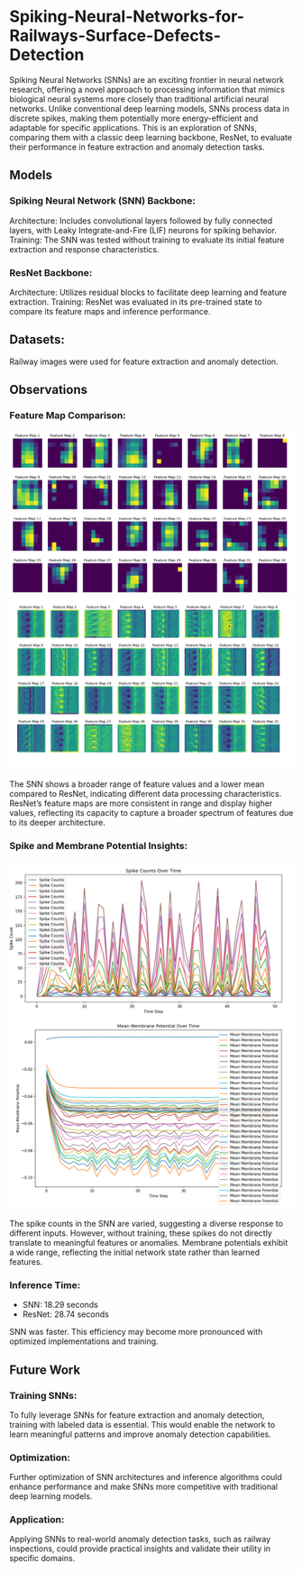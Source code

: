 # Spiking-Neural-Networks-for-Railways-Surface-Defects-Detection

Spiking Neural Networks (SNNs) are an exciting frontier in neural network research, offering a novel approach to processing information that mimics biological neural systems more closely than traditional artificial neural networks. Unlike conventional deep learning models, SNNs process data in discrete spikes, making them potentially more energy-efficient and adaptable for specific applications. This is an exploration of SNNs, comparing them with a classic deep learning backbone, ResNet, to evaluate their performance in feature extraction and anomaly detection tasks.

## Models
### Spiking Neural Network (SNN) Backbone:

Architecture: Includes convolutional layers followed by fully connected layers, with Leaky Integrate-and-Fire (LIF) neurons for spiking behavior.
Training: The SNN was tested without training to evaluate its initial feature extraction and response characteristics.
### ResNet Backbone:

Architecture: Utilizes residual blocks to facilitate deep learning and feature extraction.
Training: ResNet was evaluated in its pre-trained state to compare its feature maps and inference performance.

## Datasets:
Railway images were used for feature extraction and anomaly detection.

## Observations
### Feature Map Comparison:
![alt text](/Img/resnet_featuremaps.png)
![alt text](/Img/snn_featuremaps.png)

The SNN shows a broader range of feature values and a lower mean compared to ResNet, indicating different data processing characteristics.
ResNet’s feature maps are more consistent in range and display higher values, reflecting its capacity to capture a broader spectrum of features due to its deeper architecture.
### Spike and Membrane Potential Insights:
![alt text](/Img/spikes.png)
![alt text](/Img/membrane_potential.png)

The spike counts in the SNN are varied, suggesting a diverse response to different inputs. However, without training, these spikes do not directly translate to meaningful features or anomalies.
Membrane potentials exhibit a wide range, reflecting the initial network state rather than learned features.
### Inference Time:
- SNN: 18.29 seconds
- ResNet: 28.74 seconds

SNN was faster. This efficiency may become more pronounced with optimized implementations and training.
## Future Work
### Training SNNs:

To fully leverage SNNs for feature extraction and anomaly detection, training with labeled data is essential. This would enable the network to learn meaningful patterns and improve anomaly detection capabilities.
### Optimization:

Further optimization of SNN architectures and inference algorithms could enhance performance and make SNNs more competitive with traditional deep learning models.
### Application:

Applying SNNs to real-world anomaly detection tasks, such as railway inspections, could provide practical insights and validate their utility in specific domains.
